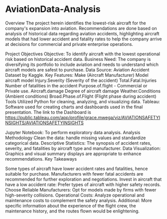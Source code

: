 # AviationData-Analysis
Overview The project herein identifies the lowest-risk aircraft for the company's expansion into aviation. Recommendations are done based on analysis of historical data regarding aviation accidents, highlighting aircraft models that had lower accident and fatality rates to help the company arrive at decisions for commercial and private enterprise operations.

Project Objectives Objective: To identify aircraft with the lowest operational risk based on historical accident data. Business Need: The company is diversifying its portfolio to include aviation and needs to understand which aircraft models are safest to purchase. Data Source: Aviation Accident Dataset by Kaggle. Key Features: Make (Aircraft Manufacturer) Model aircraft model Injury.Severity (Severity of the accident) Total.Fatal.Injuries Number of fatalities in the accident Purpose.of.flight - Commercial or Private use. Aircraft.damage Degree of aircraft damage Weather.Conditions (Ambient conditions) Broad.Phase.of.Flight (Flight phase during accident) Tools Utilized Python for cleaning, analyzing, and visualizing data. Tableau: Software used for creating charts and dashboards used in the final presentation. The link to the Dashboard is https://public.tableau.com/app/profile/grace.mwega/viz/AVIATIONSAFETYINSIGHTS/AVIATIONSAFETYINSIGHTS

Jupyter Notebook: To perform exploratory data analysis. Analysis Methodology Clean the data: handle missing values and standardize categorical data. Descriptive Statistics: The synopsis of accident rates, severity, and fatalities by aircraft type and manufacturer. Data Visualization: Graphics and visual summary displays are appropriate to enhance recommendations. Key Takeaways

Some types of aircraft have lower accident rates and fatalities, hence suitable for purchase.
Manufacturers with fewer fatal accidents are recommended for further exploration and negotiations.
Invest in aircraft that have a low accident rate: Prefer types of aircraft with higher safety records.
Choose Reliable Manufacturers: Opt for models made by firms with fewer high-severity collisions.
Operational Costs: Analyze operational and maintenance costs to complement the safety analysis. Additional: More specific information about the experience of the flight crew, the maintenance history, and the routes flown would be enlightening.
